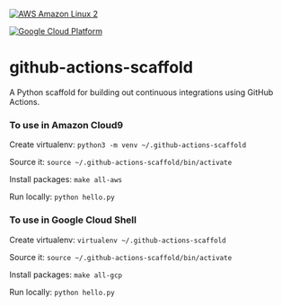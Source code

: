 [![AWS Amazon Linux 2](https://github.com/ptdriscoll/github-actions-scaffold/actions/workflows/aws.yml/badge.svg)](https://github.com/ptdriscoll/github-actions-scaffold/actions/workflows/aws.yml)

[![Google Cloud Platform](https://github.com/ptdriscoll/github-actions-scaffold/actions/workflows/gcp.yml/badge.svg)](https://github.com/ptdriscoll/github-actions-scaffold/actions/workflows/gcp.yml)

# github-actions-scaffold
A Python scaffold for building out continuous integrations using GitHub Actions.

### To use in Amazon Cloud9

Create virtualenv: ```python3 -m venv ~/.github-actions-scaffold```

Source it: ```source ~/.github-actions-scaffold/bin/activate```

Install packages: ```make all-aws```

Run locally: ```python hello.py```

### To use in Google Cloud Shell

Create virtualenv: ```virtualenv ~/.github-actions-scaffold```

Source it: ```source ~/.github-actions-scaffold/bin/activate```

Install packages: ```make all-gcp```

Run locally: ```python hello.py```
